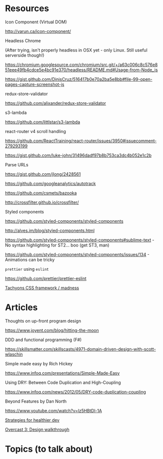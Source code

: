 # Resources

Icon Component (Virtual DOM)

<http://varun.ca/icon-component/>

Headless Chrome

(After trying, isn't properly headless in OSX yet - only Linux. Still useful serverside though!)

<https://chromium.googlesource.com/chromium/src.git/+/a63c006c8c576e851eee49fb4cdce5e4bc91e370/headless/README.md#Usage-from-Node_js>

<https://gist.github.com/DinisCruz/516417b0e70a2ba5e8bb#file-99-open-pages-capture-screenshot-js>

redux-store-validator

<https://github.com/alixander/redux-store-validator>

s3-lambda

<https://github.com/littlstar/s3-lambda>

react-router v4 scroll handling

<https://github.com/ReactTraining/react-router/issues/3950#issuecomment-279293199>

<https://gist.github.com/luke-john/31496dadf97b8b753ca3dc4b052e1c2b>

Parse URLs

<https://gist.github.com/jlong/2428561>

<https://github.com/googleanalytics/autotrack>

<https://github.com/csmets/bazooka>

<http://crossfilter.github.io/crossfilter/>

Styled components

<https://github.com/styled-components/styled-components>

<http://alves.im/blog/styled-components.html>

<https://github.com/styled-components/styled-components#sublime-text> - No syntax highlighting for ST2... boo (get ST3, man)

<https://github.com/styled-components/styled-components/issues/134> - Animations can be tricky

`prettier` using `eslint`

<https://github.com/prettier/prettier-eslint>

[Tachyons CSS framework / madness](http://tachyons.io/)

# Articles

Thoughts on up-front program design

<https://www.joyent.com/blog/hitting-the-moon>

DDD and functional programming (F#)

<https://skillsmatter.com/skillscasts/4971-domain-driven-design-with-scott-wlaschin>

Simple made easy by Rich Hickey

<https://www.infoq.com/presentations/Simple-Made-Easy>

Using DRY: Between Code Duplication and High-Coupling

<https://www.infoq.com/news/2012/05/DRY-code-duplication-coupling>

Beyond Features by Dan North

<https://www.youtube.com/watch?v=lz5HBtDl-1A>

[Strategies for healthier dev](https://alistapart.com/article/strategies-for-healthier-dev)

[Overcast 3: Design walkthrough](https://marco.org/2017/02/20/overcast3)

# Topics (to talk about)

